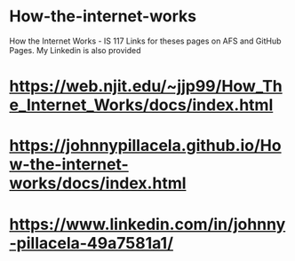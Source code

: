 # How-the-internet-works
How the Internet Works - IS 117
Links for theses pages on AFS and GitHub Pages. My Linkedin is also provided
# https://web.njit.edu/~jjp99/How_The_Internet_Works/docs/index.html
# https://johnnypillacela.github.io/How-the-internet-works/docs/index.html
# https://www.linkedin.com/in/johnny-pillacela-49a7581a1/
